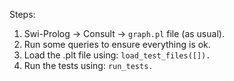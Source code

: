 Steps:

1. Swi-Prolog -> Consult -> `graph.pl` file (as usual).
2. Run some queries to ensure everything is ok.
3. Load the .plt file using: `load_test_files([]).`
4. Run the tests using: `run_tests.`

